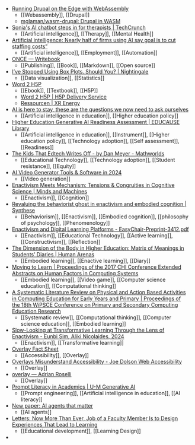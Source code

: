 - [Running Drupal on the Edge with WebAssembly](https://mglaman.dev/blog/running-drupal-edge-webassembly)
	- [[Webassembly]], [[Drupal]]
	- [mglaman/wasm-drupal: Drupal in WASM](https://github.com/mglaman/wasm-drupal)
- [Sonia's AI chatbot steps in for therapists | TechCrunch](https://techcrunch.com/2024/06/26/sonias-ai-chatbot-steps-in-for-therapists/)
	- [[Artificial intelligence]], [[Therapy]], [[Mental Health]]
- [Artificial intelligence: Nearly half of firms using AI say goal is to cut staffing costs”](https://www.smh.com.au/world/north-america/nearly-half-of-us-firms-using-ai-say-goal-is-to-cut-staffing-costs-20240629-p5jpsl.html)
	- [[Artificial intelligence]], [[Employment]], [[Automation]]
- [ONCE — Writebook](https://once.com/writebook)
	- [[Publishing]], [[Book]], [[Markdown]], [[Open source]]
- [I’ve Stopped Using Box Plots. Should You? | Nightingale](https://nightingaledvs.com/ive-stopped-using-box-plots-should-you/)
	- [[Data visualization]], [[Statistics]]
- [Word 2 H5P](https://word2h5p.evoltas.app/)
	- [[Ebook]], [[Textbook]], [[H5P]]
	- [Word 2 H5P | H5P Delivery Service](https://h5p.xr-energy.eu/h5p/45/)
	- [Ressourcen | XR Energy](https://xr-energy.eu/resources)
- [AI is here to stay, these are the questions we now need to ask ourselves](https://www.eua.eu/our-work/expert-voices/ai-is-here-to-stay-these-are-the-questions-we-now-need-to-ask-ourselves.html)
	- [[Artificial intelligence in education]], [[Higher education policy]]
- [Higher Education Generative AI Readiness Assessment | EDUCAUSE Library](https://library.educause.edu/resources/2024/4/higher-education-generative-ai-readiness-assessment)
	- [[Artificial intelligence in education]], [[Instrument]], [[Higher education policy]], [[Technology adoption]], [[Self assessment]], [[Readiness]]
- [The Kids That Edtech Writes Off - by Dan Meyer - Mathworlds](https://danmeyer.substack.com/p/the-kids-that-edtech-writes-off)
	- [[Educational Technology]], [[Technology adoption]], [[Student resistance]], [[Equity]]
- [AI Video Generator Tools & Software in 2024](https://www.futurepedia.io/ai-tools/video-generators)
	- [[Video generation]]
- [Enactivism Meets Mechanism: Tensions & Congruities in Cognitive Science | Minds and Machines](https://link.springer.com/article/10.1007/s11023-022-09618-6)
	- [[Enactivism]], [[Cognition]]
- [Revaluing the behaviorist ghost in enactivism and embodied cognition | Synthese](https://link.springer.com/article/10.1007/s11229-019-02432-1?fromPaywallRec=false)
	- [[Behaviorism]], [[Enactivism]], [[Embodied cognition]], [[philosophy of psychology]], [[Phenomenology]]
- [Enactivism and Digital Learning Platforms - EasyChair-Preprint-3412.pdf](https://easychair.org/publications/preprint_download/f4ts)
	- [[Enactivism]], [[Educational Technology]], [[Active learning]], [[Constructivism]], [[Reflection]]
- [The Dimension of the Body in Higher Education: Matrix of Meanings in Students’ Diaries | Human Arenas](https://link.springer.com/article/10.1007/s42087-021-00206-1)
	- [[Embodied learning]], [[Enactive learning]], [[Diary]]
- [Moving to Learn | Proceedings of the 2017 CHI Conference Extended Abstracts on Human Factors in Computing Systems](https://dl.acm.org/doi/abs/10.1145/3027063.3027129)
	- [[Embodied learning]], [[Video game]], [[Computer science education]], [[Computational thinking]]
- [A Systematic Literature Review on Physical and Action Based Activities in Computing Education for Early Years and Primary | Proceedings of the 18th WiPSCE Conference on Primary and Secondary Computing Education Research](https://dl.acm.org/doi/abs/10.1145/3605468.3605500)
	- [[Systematic review]], [[Computational thinking]], [[Computer science education]], [[Embodied learning]]
- [Slow-Looking at Transformative Learning Through the Lens of Enactivism - Eunbi Sim, Aliki Nicolaides, 2024](https://journals.sagepub.com/doi/abs/10.1177/15413446231221966)
	- [[Enactivism]], [[Transformative learning]]
- [Overlay Fact Sheet](https://overlayfactsheet.com/en/)
	- [[Accessibility]], [[Overlay]]
- [Overlays Misunderstand Accessibility - Joe Dolson Web Accessibility](https://www.joedolson.com/2024/07/overlays-misunderstand-accessibility/)
	- [[Overlay]]
- [overlay — Adrian Roselli](https://adrianroselli.com/tag/overlay)
	- [[Overlay]]
- [Prompt Literacy in Academics | U-M Generative AI](https://genai.umich.edu/resources/prompt-literacy)
	- [[Prompt engineering]], [[Artificial intelligence in education]], [[AI literacy]]
- [New paper: AI agents that matter](https://www.aisnakeoil.com/p/new-paper-ai-agents-that-matter)
	- [[AI agents]]
- [Letters: Now More Than Ever, Job of a Faculty Member Is to Design Experiences That Lead to Learning](https://www.chronicle.com/blogs/letters/now-more-than-ever-job-of-a-faculty-member-is-to-design-experiences-that-lead-to-learning?trk=feed_main-feed-card_feed-article-content)
	- [[Educational development]], [[Learning Design]]
-